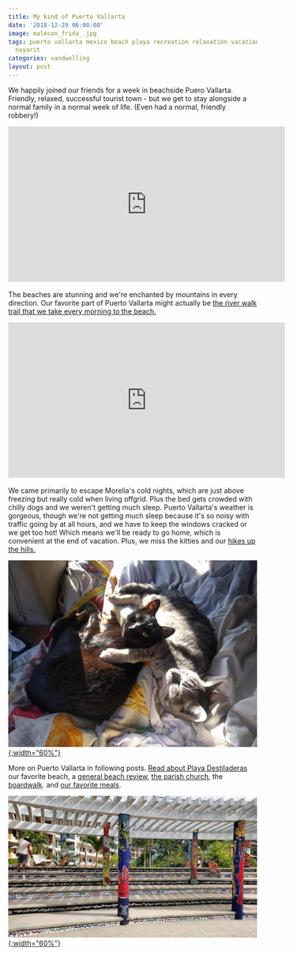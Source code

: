 ```yaml
---
title: My kind of Puerto Vallarta
date: '2018-12-29 06:00:00'
image: malecon_frida_.jpg
tags: puerto vallarta mexico beach playa recreation relaxation vacation holidays jalisco
  nayarit
categories: vandwelling
layout: post
---
```


We happily joined our friends for a week in beachside Puero Vallarta. Friendly, relaxed, successful tourist town - but we get to stay alongside a normal family in a normal week of life.  (Even had a normal, friendly robbery!)

<iframe width="560" height="315" src="https://www.youtube-nocookie.com/embed/ntvGc8GX7uI" frameborder="0" allow="accelerometer; autoplay; encrypted-media; gyroscope; picture-in-picture" allowfullscreen></iframe>


The beaches are stunning and we're enchanted by mountains in every direction. Our favorite part of Puerto Vallarta might actually be [the river walk trail that we take every morning to the beach.](https://reverdecer.annalisagross.com/2019/01/08/walking-the-river-to-the-sea/)

<iframe width="560" height="315" src="https://www.youtube-nocookie.com/embed/61I8ijg2KjI" frameborder="0" allow="accelerometer; autoplay; encrypted-media; gyroscope; picture-in-picture" allowfullscreen></iframe>

We came primarily to escape Morelia's cold nights, which are just above freezing but really cold when living offgrid. Plus the bed gets crowded with chilly dogs and we weren't getting much sleep. Puerto Vallarta's weather is gorgeous, though we're not getting much sleep because it's so noisy with traffic going by at all hours, and we have to keep the windows cracked or we get too hot! Which means we'll be ready to go home, which is convenient at the end of vacation. Plus, we miss the kitties and our [hikes up the hills.](https://reverdecer.annalisagross.com/2018/11/30/flowers-of-mexico/)

[![](/images/kittens_cuddle_.jpg){:width="60%"}](/images/kittens_cuddle.jpg)

More on Puerto Vallarta in following posts. [Read about Playa Destiladeras](https://reverdecer.annalisagross.com/2018/12/30/playa-destiladeras/) our favorite beach, a [general beach review](https://reverdecer.annalisagross.com/2019/01/01/beaches-of-puerto-vallarta/), [the parish church](https://reverdecer.annalisagross.com/2019/01/06/our-ladys-homes/), the [boardwalk](https://reverdecer.annalisagross.com/2019/01/07/malecon/). and [our favorite meals](https://reverdecer.annalisagross.com/2018/12/31/eating-in-puerto-vallarta/).

[![](/images/mosaic_pv_.jpg){:width="60%"}](/images/mosaic_pv.jpg)